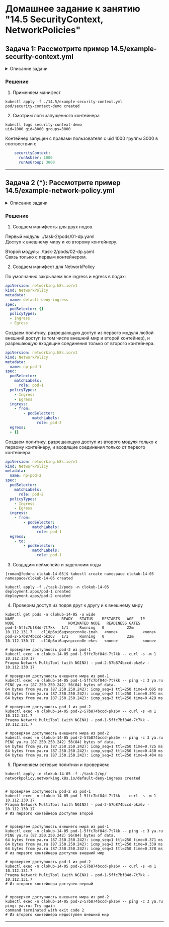 # Домашнее задание к занятию "14.5 SecurityContext, NetworkPolicies"

## Задача 1: Рассмотрите пример 14.5/example-security-context.yml

<details>

  <summary>Описание задачи</summary> 

Создайте модуль

```
kubectl apply -f 14.5/example-security-context.yml
```

Проверьте установленные настройки внутри контейнера

```
kubectl logs security-context-demo
uid=1000 gid=3000 groups=3000
```
</details>


### Решение

1. Применяем манифест
```
kubectl apply -f ./14.5/example-security-context.yml
pod/security-context-demo created
```

2. Смотрим логи запущенного контейнера
```
kubectl logs security-context-demo
uid=1000 gid=3000 groups=3000
```
Контейнер запущен с правами пользователя c uid 1000 группы 3000 в соотвествии с

```yaml
    securityContext:
      runAsUser: 1000
      runAsGroup: 3000
```


---

## Задача 2 (*): Рассмотрите пример 14.5/example-network-policy.yml

<details>

  <summary>Описание задачи</summary> 

Создайте два модуля. Для первого модуля разрешите доступ к внешнему миру
и ко второму контейнеру. Для второго модуля разрешите связь только с
первым контейнером. Проверьте корректность настроек.
</details>


### Решение

1. Создаем манифесты для двух подов.

Первый модуль: ./task-2/pods/01-dp.yaml  
Доступ к внешнему миру и ко второму контейнеру. 
  
Второй модуль: ./task-2/pods/02-dp.yaml  
Связь только с первым контейнером.

 2. Создаем манифест для NetworkPolicy

По умолчанию закрываем все ingress и egress в подах:

```yaml
apiVersion: networking.k8s.io/v1
kind: NetworkPolicy
metadata:
  name: default-deny-ingress
spec:
  podSelector: {}
  policyTypes:
  - Ingress
  - Egress
```

Создаем политику, разрешающую доступ из первого модуля любой внешний доступ (в том числе внешний мир и второй контейнер), и разрешающую входящие соединения только от второго контейнера.
```yaml
apiVersion: networking.k8s.io/v1
kind: NetworkPolicy
metadata:
  name: np-pod-1
spec:
  podSelector:
    matchLabels:
      role: pod-1
  policyTypes:
    - Ingress
    - Egress
  ingress:
    - from:
        - podSelector:
            matchLabels:
              role: pod-2
  egress:
  - {}
```
Создаем политику, разрешающую доступ из второго модуля только к первому контейнеру, и входящие соединения только от первого контейнера:
```yaml
apiVersion: networking.k8s.io/v1
kind: NetworkPolicy
metadata:
  name: np-pod-2
spec:
  podSelector:
    matchLabels:
      role: pod-2
  policyTypes:
    - Ingress
    - Egress
  ingress:
    - from:
        - podSelector:
            matchLabels:
              role: pod-1
  egress:
    - to:
        - podSelector:
            matchLabels:
              role: pod-1

```


3. Создадим неймспейс и задеплоим поды
```
[roman@fedora clokub-14-05]$ kubectl create namespace clokub-14-05
namespace/clokub-14-05 created

kubectl apply -f ./task-2/pods -n clokub-14-05
deployment.apps/pod-1 created
deployment.apps/pod-2 created
```

4. Проверим доступ из подов друг к другу и к внешнему миру

```shell
kubectl get pods -n clokub-14-05 -o wide
NAME                     READY   STATUS    RESTARTS   AGE   IP              NODE                        NOMINATED NODE   READINESS GATES
pod-1-5ffc7bf84d-7t7kk   1/1     Running   0          22m   10.112.131.7    cl10p6oi6aqsnpccnn8e-imah   <none>           <none>
pod-2-57b874bccd-pkz6v   1/1     Running   0          22m   10.112.130.17   cl10p6oi6aqsnpccnn8e-ekes   <none>           <none>

# проверяем доступность pod-2 из pod-1
kubectl exec -n clokub-14-05 pod-1-5ffc7bf84d-7t7kk -- curl -s -m 1 10.112.130.17
Praqma Network MultiTool (with NGINX) - pod-2-57b874bccd-pkz6v - 10.112.130.17

# проверяем доступность внешнего мира из pod-1
kubectl exec -n clokub-14-05 pod-1-5ffc7bf84d-7t7kk -- ping -c 3 ya.ru
PING ya.ru (87.250.250.242) 56(84) bytes of data.
64 bytes from ya.ru (87.250.250.242): icmp_seq=1 ttl=250 time=0.605 ms
64 bytes from ya.ru (87.250.250.242): icmp_seq=2 ttl=250 time=0.391 ms
64 bytes from ya.ru (87.250.250.242): icmp_seq=3 ttl=250 time=0.429 ms

# проверяем доступность pod-1 из pod-2
kubectl exec -n clokub-14-05 pod-2-57b874bccd-pkz6v -- curl -s -m 1 10.112.131.7
Praqma Network MultiTool (with NGINX) - pod-1-5ffc7bf84d-7t7kk - 10.112.131.7

# проверяем доступность внешнего мира из pod-2
kubectl exec -n clokub-14-05 pod-2-57b874bccd-pkz6v -- ping -c 3 ya.ru
PING ya.ru (87.250.250.242) 56(84) bytes of data.
64 bytes from ya.ru (87.250.250.242): icmp_seq=1 ttl=250 time=0.725 ms
64 bytes from ya.ru (87.250.250.242): icmp_seq=2 ttl=250 time=0.430 ms
64 bytes from ya.ru (87.250.250.242): icmp_seq=3 ttl=250 time=0.404 ms

```


5. Применяем сетевые политики и проверяем:  

```shell
kubectl apply -n clokub-14-05 -f ./task-2/np/
networkpolicy.networking.k8s.io/default-deny-ingress created


# проверяем доступность pod-2 из pod-1
kubectl exec -n clokub-14-05 pod-1-5ffc7bf84d-7t7kk -- curl -s -m 1 10.112.130.17
Praqma Network MultiTool (with NGINX) - pod-2-57b874bccd-pkz6v - 10.112.130.17
# Из первого контейнера доступен второй


# проверяем доступность внешнего мира из pod-1
kubectl exec -n clokub-14-05 pod-1-5ffc7bf84d-7t7kk -- ping -c 3 ya.ru
PING ya.ru (87.250.250.242) 56(84) bytes of data.
64 bytes from ya.ru (87.250.250.242): icmp_seq=1 ttl=250 time=0.371 ms
64 bytes from ya.ru (87.250.250.242): icmp_seq=2 ttl=250 time=0.339 ms
64 bytes from ya.ru (87.250.250.242): icmp_seq=3 ttl=250 time=0.378 ms
# из первого контейнера доступен внешний мир

# проверяем доступность pod-1 из pod-2
kubectl exec -n clokub-14-05 pod-2-57b874bccd-pkz6v -- curl -s -m 1 10.112.131.7
Praqma Network MultiTool (with NGINX) - pod-1-5ffc7bf84d-7t7kk - 10.112.131.7
# Из второго контейнера доступен первый


# проверяем доступность внешнего мира из pod-2
kubectl exec -n clokub-14-05 pod-2-57b874bccd-pkz6v -- ping -c 3 ya.ru
ping: ya.ru: Try again
command terminated with exit code 2
# Из второго контейнера недоступен внешний мир

```

---
